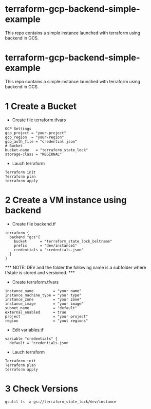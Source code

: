 # terraform-gcp-backend-simple-example
This repo contains a simple instance launched with terraform using backend in GCS.


# terraform-gcp-backend-simple-example
This repo contains a simple instance launched with terraform using backend in GCS.

# 1 Create a Bucket

* Create file terraform.tfvars
```
GCP Settings
gcp_project = "your-project"
gcp_region  = "your-region"
gcp_auth_file = "credential.json"
# Bucket
bucket-name   = "terraform_state_lock" 
storage-class = "REGIONAL"
```

* Lauch terraform 
```
Terraform init
Terraform plan
terraform apply
```

# 2 Create a VM instance using backend

* Create file backend.tf
```
terraform {
  backend "gcs"{
    bucket      = "terraform_state_lock_beltrame"
    prefix      = "dev/instance1" 
    credentials = "credentials.json"
  }
}
```
*** NOTE: DEV and the folder the following name is a subfolder where tfstate is stored and versioned. *** 

* Create terraform.tfvars
```
instance_name         = "your name"
instance_machine_type = "your type"
instance_zone         = "your zone"
instance_image        = "your image"
subnet_name           = "default"
external_enabled      = true
project               = "your project"
region                = "yout regions"
```
* Edit variables.tf
```
variable "credentials" {
  default = "credentials.json
```

* Lauch terraform 
```
Terraform init
Terraform plan
terraform apply
```

# 3 Check Versions

```
gsutil ls -a gs://terraform_state_lock/dev/instance
```